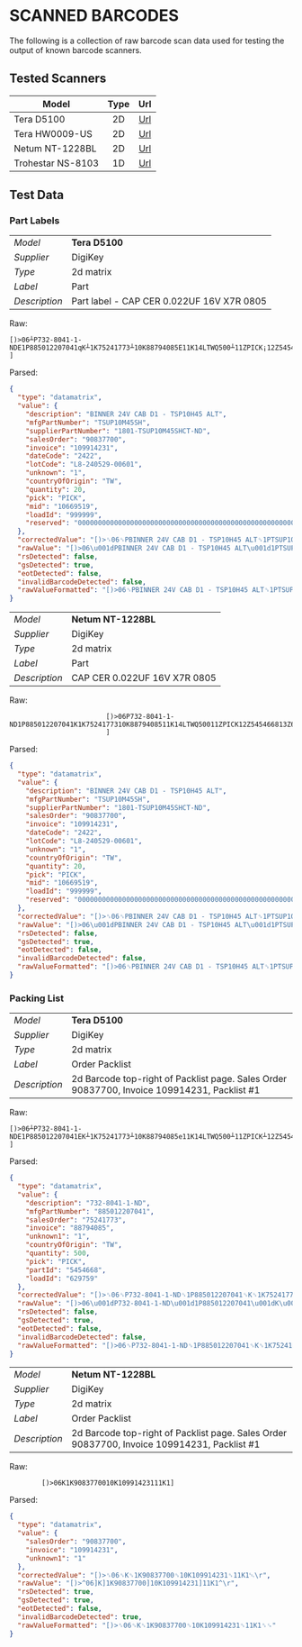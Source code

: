 # SCANNED BARCODES
The following is a collection of raw barcode scan data used for testing the output of known barcode scanners.

## Tested Scanners

| Model | Type | Url |
| ----- | :----: | :---: |
| Tera D5100 | 2D | [Url](https://tera-digital.com/products/d5100-2d-wireless-barcode-scanner-wholesale)|
| Tera HW0009-US | 2D | [Url](https://tera-digital.com/products/hw0009-2d-wireless-barcode-scanner-with-display-screen-wholesale)|
| Netum NT-1228BL | 2D | [Url](https://www.netum.net/products/nt-1228bl-bluetooth-2d-barcode-scanner-read-1d-qr-code?srsltid=AfmBOorC0t0gDld-uEfTg-MDjJgUZbNfK0f2A1jwF_Tc8bArT4NpNfF0)|
| Trohestar NS-8103 | 1D | [Url](https://trohestar.com/product/trohestar-wireless-barcode-scanner-1d/)|

## Test Data

### Part Labels

| | |
| --- | --- |
| *Model* | __Tera D5100__ |
| *Supplier* | DigiKey |
| *Type* | 2d matrix |
| *Label* | Part |
| *Description* | Part label - CAP CER 0.022UF 16V X7R 0805 |
Raw:
```
[)>06┴P732-8041-1-NDE1P885012207041qK┴1K75241773┴10K88794085E11K14LTWQ500┴11ZPICK¡12Z5454668┴13Z629759Á20Z0000000000000000000000000000000000000000000000000000000000000000000000000000000000000000000000000000000000000000000000000000000000000000000000000000000000000000000000000000000000000
]
```
Parsed:
```json
{
  "type": "datamatrix",
  "value": {
    "description": "BINNER 24V CAB D1 - TSP10H45 ALT",
    "mfgPartNumber": "TSUP10M45SH",
    "supplierPartNumber": "1801-TSUP10M45SHCT-ND",
    "salesOrder": "90837700",
    "invoice": "109914231",
    "dateCode": "2422",
    "lotCode": "L8-240529-00601",
    "unknown": "1",
    "countryOfOrigin": "TW",
    "quantity": 20,
    "pick": "PICK",
    "mid": "10669519",
    "loadId": "999999",
    "reserved": "0000000000000000000000000000000000000000000000000000000"
  },
  "correctedValue": "[)>␞06␝PBINNER 24V CAB D1 - TSP10H45 ALT␝1PTSUP10M45SH␝30P1801-TSUP10M45SHCT-ND␝K␝1K90837700␝10K109914231␝9D2422␝1TL8-240529-00601␝11K1␝4LTW␝Q20␝11ZPICK␝12Z10669519␝13Z999999␝20Z0000000000000000000000000000000000000000000000000000000\r␄\r",
  "rawValue": "[)>06\u001dPBINNER 24V CAB D1 - TSP10H45 ALT\u001d1PTSUP10M45SH\u001d30P1801-TSUP10M45SHCT-ND\u001dK\u001d1K90837700\u001d10K109914231\u001d9D2422\u001d1TL8-240529-00601\u001d11K1\u001d4LTW\u001dQ20\u001d11ZPICK\u001d12Z10669519\u001d13Z999999\u001d20Z0000000000000000000000000000000000000000000000000000000\r",
  "rsDetected": false,
  "gsDetected": true,
  "eotDetected": false,
  "invalidBarcodeDetected": false,
  "rawValueFormatted": "[)>06␝PBINNER 24V CAB D1 - TSP10H45 ALT␝1PTSUP10M45SH␝30P1801-TSUP10M45SHCT-ND␝K␝1K90837700␝10K109914231␝9D2422␝1TL8-240529-00601␝11K1␝4LTW␝Q20␝11ZPICK␝12Z10669519␝13Z999999␝20Z0000000000000000000000000000000000000000000000000000000␍"
}
```

| | |
| --- | --- |
| *Model* | __Netum NT-1228BL__ |
| *Supplier* | DigiKey |
| *Type* | 2d matrix |
| *Label* | Part |
| *Description* | CAP CER 0.022UF 16V X7R 0805 |
Raw:
```
                        [)>06P732-8041-1-ND1P885012207041K1K7524177310K8879408511K14LTWQ50011ZPICK12Z545466813Z62975920Z0000000000000000000000000000000000000000000000000000000000000000000000000000000000000000000000000000000000000000000000000000000000000000000000000000000000000000000000000000000000000
                        ]
```
Parsed:
```json
{
  "type": "datamatrix",
  "value": {
    "description": "BINNER 24V CAB D1 - TSP10H45 ALT",
    "mfgPartNumber": "TSUP10M45SH",
    "supplierPartNumber": "1801-TSUP10M45SHCT-ND",
    "salesOrder": "90837700",
    "invoice": "109914231",
    "dateCode": "2422",
    "lotCode": "L8-240529-00601",
    "unknown": "1",
    "countryOfOrigin": "TW",
    "quantity": 20,
    "pick": "PICK",
    "mid": "10669519",
    "loadId": "999999",
    "reserved": "0000000000000000000000000000000000000000000000000000000"
  },
  "correctedValue": "[)>␞06␝PBINNER 24V CAB D1 - TSP10H45 ALT␝1PTSUP10M45SH␝30P1801-TSUP10M45SHCT-ND␝K␝1K90837700␝10K109914231␝9D2422␝1TL8-240529-00601␝11K1␝4LTW␝Q20␝11ZPICK␝12Z10669519␝13Z999999␝20Z0000000000000000000000000000000000000000000000000000000\r␄\r",
  "rawValue": "[)>06\u001dPBINNER 24V CAB D1 - TSP10H45 ALT\u001d1PTSUP10M45SH\u001d30P1801-TSUP10M45SHCT-ND\u001dK\u001d1K90837700\u001d10K109914231\u001d9D2422\u001d1TL8-240529-00601\u001d11K1\u001d4LTW\u001dQ20\u001d11ZPICK\u001d12Z10669519\u001d13Z999999\u001d20Z0000000000000000000000000000000000000000000000000000000\r",
  "rsDetected": false,
  "gsDetected": true,
  "eotDetected": false,
  "invalidBarcodeDetected": false,
  "rawValueFormatted": "[)>06␝PBINNER 24V CAB D1 - TSP10H45 ALT␝1PTSUP10M45SH␝30P1801-TSUP10M45SHCT-ND␝K␝1K90837700␝10K109914231␝9D2422␝1TL8-240529-00601␝11K1␝4LTW␝Q20␝11ZPICK␝12Z10669519␝13Z999999␝20Z0000000000000000000000000000000000000000000000000000000␍"
}
```

### Packing List

| | |
| --- | --- |
| *Model* | __Tera D5100__ |
| *Supplier* | DigiKey |
| *Type* | 2d matrix |
| *Label* | Order Packlist |
| *Description* | 2d Barcode top-right of Packlist page. Sales Order 90837700, Invoice 109914231, Packlist #1 |
Raw:
```
[)>06┴P732-8041-1-NDE1P885012207041EK┴1K75241773┴10K88794085e11K14LTWQ500┴11ZPICK┴12Z5454668┴13Z629759┴20Z0000000000000000000000000000000000000000000000000000000000000000000000000000000000000000000000000000000000000000000000000000000000000000000000000000000000000000000000000000000000000
]
```
Parsed:
```json
{
  "type": "datamatrix",
  "value": {
    "description": "732-8041-1-ND",
    "mfgPartNumber": "885012207041",
    "salesOrder": "75241773",
    "invoice": "88794085",
    "unknown1": "1",
    "countryOfOrigin": "TW",
    "quantity": 500,
    "pick": "PICK",
    "partId": "5454668",
    "loadId": "629759"
  },
  "correctedValue": "[)>␞06␝P732-8041-1-ND␝1P885012207041␝K␝1K75241773␝10K88794085␝11K1␝4LTW␝Q500␝11ZPICK␝12Z5454668␝13Z629759␝20Z0000000000000000000000000000000000000000000000000000000000000000000000000000000000000000000000000000000000000000000000000000000000000000000000000000000000000000000000000000000000000\r␄\r",
  "rawValue": "[)>06\u001dP732-8041-1-ND\u001d1P885012207041\u001dK\u001d1K75241773\u001d10K88794085\u001d11K1\u001d4LTW\u001dQ500\u001d11ZPICK\u001d12Z5454668\u001d13Z629759\u001d20Z0000000000000000000000000000000000000000000000000000000000000000000000000000000000000000000000000000000000000000000000000000000000000000000000000000000000000000000000000000000000000\r",
  "rsDetected": false,
  "gsDetected": true,
  "eotDetected": false,
  "invalidBarcodeDetected": false,
  "rawValueFormatted": "[)>06␝P732-8041-1-ND␝1P885012207041␝K␝1K75241773␝10K88794085␝11K1␝4LTW␝Q500␝11ZPICK␝12Z5454668␝13Z629759␝20Z0000000000000000000000000000000000000000000000000000000000000000000000000000000000000000000000000000000000000000000000000000000000000000000000000000000000000000000000000000000000000␍"
}
```

| | |
| --- | --- |
| *Model* | __Netum NT-1228BL__ |
| *Supplier* | DigiKey |
| *Type* | 2d matrix |
| *Label* | Order Packlist |
| *Description* | 2d Barcode top-right of Packlist page. Sales Order 90837700, Invoice 109914231, Packlist #1 |
Raw:
```
        [)>06K1K9083770010K10991423111K1]
```
Parsed:
```json
{
  "type": "datamatrix",
  "value": {
    "salesOrder": "90837700",
    "invoice": "109914231",
    "unknown1": "1"
  },
  "correctedValue": "[)>␞06␝K␝1K90837700␝10K109914231␝11K1␄\r",
  "rawValue": "[)>^06]K]1K90837700]10K109914231]11K1^\r",
  "rsDetected": true,
  "gsDetected": true,
  "eotDetected": false,
  "invalidBarcodeDetected": true,
  "rawValueFormatted": "[)>␞06␝K␝1K90837700␝10K109914231␝11K1␞␍"
}
```
